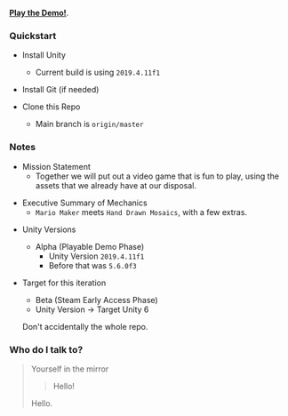 
[ **Play the Demo!**](https://play.unity.com/en/games/272f39a2-dafd-4ab3-b45a-d0bd734b4ff9/aaa).

### Quickstart ###

+ Install Unity
    * Current build is using `2019.4.11f1`

+ Install Git (if needed)

+ Clone this Repo
    * Main branch is `origin/master`

### Notes ###

+ Mission Statement
    * Together we will put out a video game that is fun to play, using the assets that we already have at our disposal.

- Executive Summary of Mechanics
    * `Mario Maker` meets `Hand Drawn Mosaics`, with a few extras.
* Unity Versions
    * Alpha (Playable Demo Phase)
        * Unity Version `2019.4.11f1`
        * Before that was `5.6.0f3`

* Target for this iteration
    * Beta (Steam Early Access Phase)
    * Unity Version -> Target Unity 6

    Don't accidentally the whole repo.
### Who do I talk to? ###

> Yourself in the mirror
>
> > Hello!
>
> Hello.